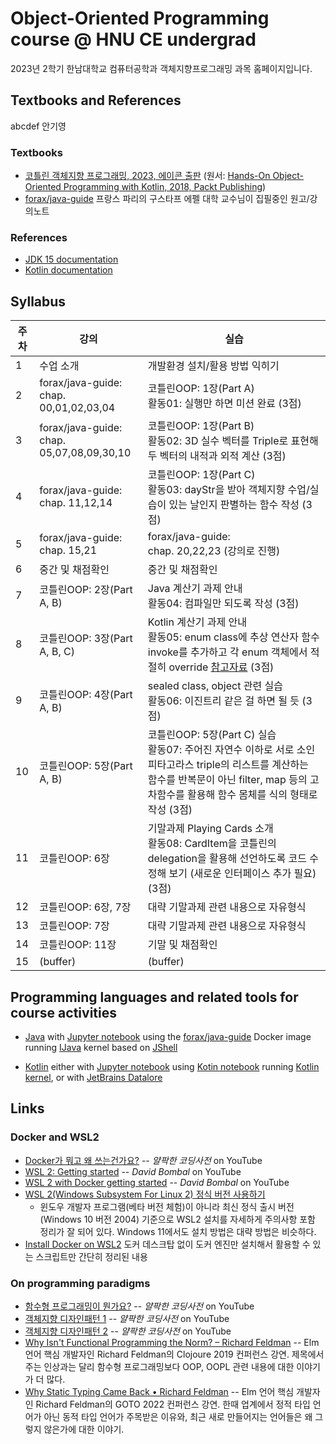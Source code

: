 # Object-Oriented Programming course @ HNU CE undergrad

2023년 2학기 한남대학교 컴퓨터공학과 객체지향프로그래밍 과목 홈페이지입니다.

## Textbooks and References
abcdef
안기영
### Textbooks
* [코틀린 객체지향 프로그래밍, 2023, 에이콘 출판](http://acornpub.co.kr/book/kotlin-oop)
  (원서: [Hands-On Object-Oriented Programming with Kotlin, 2018, Packt Publishing](https://www.oreilly.com/library/view/hands-on-object-oriented-programming/9781789617726/))
* [forax/java-guide](https://github.com/forax/java-guide) 프랑스 파리의 구스타프 에펠 대학 교수님이 집필중인 원고/강의노트

### References
* [JDK 15 documentation](https://docs.oracle.com/en/java/javase/15/)
* [Kotlin documentation](https://kotlinlang.org/docs/)

## Syllabus
| 주차 | 강의                                         | 실습                                                      |
| ---- | -------------------------------------------- | --------------------------------------------------------- |
| 1    | 수업 소개                                    | 개발환경 설치/활용 방법 익히기                            |
| 2    | forax/java-guide:<br>chap. 00,01,02,03,04    | 코틀린OOP: 1장(Part A)<br>활동01: 실행만 하면 미션 완료 (3점)  |
| 3    | forax/java-guide:<br>chap. 05,07,08,09,30,10 | 코틀린OOP: 1장(Part B)<br>활동02: 3D 실수 벡터를 Triple로 표현해 두 벡터의 내적과 외적 계산 (3점) |
| 4    | forax/java-guide:<br>chap. 11,12,14          | 코틀린OOP: 1장(Part C)<br>활동03: dayStr을 받아 객체지향 수업/실습이 있는 날인지 판별하는 함수 작성 (3점) |
| 5    | forax/java-guide:<br>chap. 15,21             | forax/java-guide:<br>chap. 20,22,23 (강의로 진행)         |
| 6    | 중간 및 채점확인                             | 중간 및 채점확인                                          |
| 7    | 코틀린OOP: 2장(Part A, B)                    | Java 계산기 과제 안내<br>활동04: 컴파일만 되도록 작성 (3점) |
| 8    | 코틀린OOP: 3장(Part A, B, C)                 | Kotlin 계산기 과제 안내<br>활동05: enum class에 추상 연산자 함수 invoke를 추가하고 각 enum 객체에서 적절히 override [참고자료](https://velog.io/@ohzzi/Kotlin-operator-fun-invoke) (3점) |
| 9    | 코틀린OOP: 4장(Part A, B)                    | sealed class, object 관련 실습<br>활동06: 이진트리 같은 걸 하면 될 듯 (3점) |
| 10   | 코틀린OOP: 5장(Part A, B)                    | 코틀린OOP: 5장(Part C) 실습<br>활동07: 주어진 자연수 이하로 서로 소인 피타고라스 triple의 리스트를 계산하는 함수를 반복문이 아닌 filter, map 등의 고차함수를 활용해 함수 몸체를 식의 형태로 작성 (3점) |
| 11   | 코틀린OOP: 6장                               | 기말과제 Playing Cards 소개<br>활동08: CardItem을 코틀린의 delegation을 활용해 선언하도록 코드 수정해 보기 (새로운 인터페이스 추가 필요) (3점) |
| 12   | 코틀린OOP: 6장, 7장                          | 대략 기말과제 관련 내용으로 자유형식                      |
| 13   | 코틀린OOP: 7장                               | 대략 기말과제 관련 내용으로 자유형식                      |
| 14   | 코틀린OOP: 11장                              | 기말 및 채점확인                                          |
| 15   | (buffer)                                     | (buffer)                                                  |

## Programming languages and related tools for course activities
* [Java](https://www.oracle.com/kr/java/)
  with [Jupyter notebook](https://jupyter.org/)
  using the [forax/java-guide](https://github.com/forax/java-guide) Docker image
  running [IJava](https://github.com/SpencerPark/IJava) kernel
  based on [JShell](https://docs.oracle.com/en/java/javase/15/jshell/introduction-jshell.html)

* [Kotlin](https://kotlinlang.org/)
  either with [Jupyter notebook](https://jupyter.org/)
  using [Kotin notebook](https://github.com/knonm/kotlin-notebook)
  running [Kotlin kernel](https://github.com/Kotlin/kotlin-jupyter),
  or with [JetBrains Datalore](https://datalore.jetbrains.com/)

## Links

### Docker and WSL2
* [Docker가 뭐고 왜 쓰는건가요?](https://youtu.be/tPjpcsgxgWc) -- *얄팍한 코딩사전* on YouTube
* [WSL 2: Getting started](https://youtu.be/_fntjriRe48) -- *David Bombal* on YouTube
* [WSL 2 with Docker getting started](https://youtu.be/5RQbdMn04Oc) -- *David Bombal* on YouTube
* [WSL 2(Windows Subsystem For Linux 2) 정식 버전 사용하기](https://www.lesstif.com/software-architect/wsl-2-windows-subsystem-for-linux-2-89555812.html)
    - 윈도우 개발자 프로그램(베타 버전 체험)이 아니라 최신 정식 출시 버전(Windows 10 버전 2004) 기준으로 WSL2 설치를 자세하게 주의사항 포함 정리가 잘 되어 있다. Windows 11에서도 설치 방법은 대략 방법은 비슷하다.
* [Install Docker on WSL2](https://dev.to/0xkoji/install-docker-on-wsl2-2ma5) 도커 데스크탑 없이 도커 엔진만 설치해서 활용할 수 있는 스크립트만 간단히 정리된 내용

### On programming paradigms
* [함수형 프로그래밍이 뭔가요?](https://youtu.be/jVG5jvOzu9Y) -- *얄팍한 코딩사전* on YouTube
* [객체지향 디자인패턴 1](https://youtu.be/lJES5TQTTWE) -- *얄팍한 코딩사전* on YouTube
* [객체지향 디자인패턴 2](https://youtu.be/q3_WXP9pPUQ) -- *얄팍한 코딩사전* on YouTube
* [Why Isn't Functional Programming the Norm? – Richard Feldman](https://youtu.be/QyJZzq0v7Z4) -- Elm 언어 핵심 개발자인 Richard Feldman의 Clojoure 2019 컨퍼런스 강연. 제목에서 주는 인상과는 달리 함수형 프로그래밍보다 OOP, OOPL 관련 내용에 대한 이야기가 더 많다.
* [Why Static Typing Came Back • Richard Feldman](https://youtu.be/Tml94je2edk) -- Elm 언어 핵심 개발자인 Richard Feldman의 GOTO 2022 컨퍼런스 강연. 한때 업계에서 정적 타입 언어가 아닌 동적 타입 언어가 주목받은 이유와, 최근 새로 만들어지는 언어들은 왜 그렇지 않은가에 대한 이야기.
